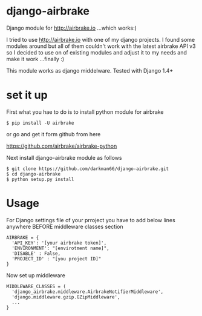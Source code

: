 # django-airbrake



Django module for http://airbrake.io ...which works:)

I tried to use http://airbrake.io with one of my django projects. I found some modules around but all of them couldn't work with the latest airbrake API v3 so I decided to use on of existing modules and adjust it to my needs and make it work ...finally :)

This module works as django middelware. Tested with Django 1.4+

# set it up

First what you hae to do is to install python module for airbrake

    $ pip install -U airbrake

or go and get it form github from here

https://github.com/airbrake/airbrake-python

Next install django-airbrake module as follows

    $ git clone https://github.com/darkman66/django-airbrake.git
    $ cd django-airbrake
    $ python setup.py install
    
# Usage

For Django settings file of your prroject you have to add below lines anywhere BEFORE middleware classes section

    AIRBRAKE = {
      'API_KEY': '[your airbrake token]',
      'ENVIRONMENT': "[envirotment name]",
      'DISABLE' : False,
      'PROJECT_ID' : "[you project ID]"
    }
    
Now set up middleware

    MIDDLEWARE_CLASSES = (
      'django_airbrake.middleware.AirbrakeNotifierMiddleware',
      'django.middleware.gzip.GZipMiddleware',
      ...
    }
    
    
    
